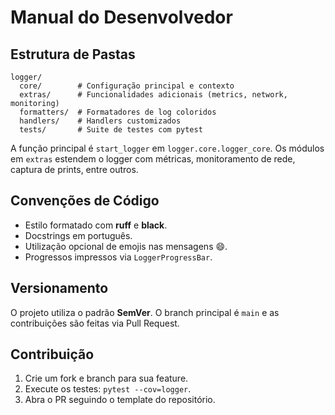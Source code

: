# Manual do Desenvolvedor

## Estrutura de Pastas

```
logger/
  core/        # Configuração principal e contexto
  extras/      # Funcionalidades adicionais (metrics, network, monitoring)
  formatters/  # Formatadores de log coloridos
  handlers/    # Handlers customizados
  tests/       # Suite de testes com pytest
```

A função principal é `start_logger` em `logger.core.logger_core`. Os módulos em `extras` estendem o logger com métricas, monitoramento de rede, captura de prints, entre outros.

## Convenções de Código

- Estilo formatado com **ruff** e **black**.
- Docstrings em português.
- Utilização opcional de emojis nas mensagens 😄.
- Progressos impressos via `LoggerProgressBar`.

## Versionamento

O projeto utiliza o padrão **SemVer**. O branch principal é `main` e as contribuições são feitas via Pull Request.

## Contribuição

1. Crie um fork e branch para sua feature.
2. Execute os testes: `pytest --cov=logger`.
3. Abra o PR seguindo o template do repositório.
